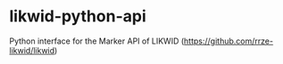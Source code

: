 # likwid-python-api
Python interface for the Marker API of LIKWID (https://github.com/rrze-likwid/likwid)

